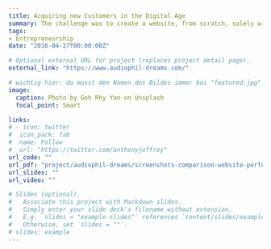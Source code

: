 ```yaml
---
title: Acquiring new Customers in the Digital Age
summary: The challenge was to create a website, from scratch, solely with the help of HTML, CSS, Javascript and SEO techniques. In the end, I increased this website's traffic from 600 to 2'020 people / month within a time period of about 1 year (for proof, see the PDF).
tags:
- Entrepreneurship
date: "2016-04-27T00:00:00Z"

# Optional external URL for project (replaces project detail page).
external_link: "https://www.audiophil-dreams.com/"

# wichtig hier: du musst den Namen des Bildes immer bei "featured.jpg" belassen, sonst wird kein Bild erscheinen!
image:
  caption: Photo by Goh Rhy Yan on Unsplash
  focal_point: Smart

links:
# - icon: twitter
#  icon_pack: fab
#  name: Follow
#  url: "https://twitter.com/anthonyjoffrey"
url_code: ""
url_pdf: "project/audiophil-dreams/screenshots-comparison-website-performance-joffrey-mayer.pdf"
url_slides: ""
url_video: ""

# Slides (optional).
#   Associate this project with Markdown slides.
#   Simply enter your slide deck's filename without extension.
#   E.g. `slides = "example-slides"` references `content/slides/example-slides.md`.
#   Otherwise, set `slides = ""`.
# slides: example
---
```

